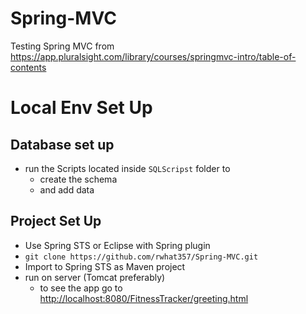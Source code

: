 # Spring-MVC
Testing Spring MVC from https://app.pluralsight.com/library/courses/springmvc-intro/table-of-contents

# Local Env Set Up

## Database set up
- run the Scripts located inside  `SQLScripst` folder to
	- create the schema
	- and add data

## Project Set Up
- Use Spring STS or Eclipse with Spring plugin
- `git clone https://github.com/rwhat357/Spring-MVC.git`
- Import to Spring STS as Maven project
- run on server (Tomcat preferably)
	- to see the app go to [http://localhost:8080/FitnessTracker/greeting.html](http://localhost:8080/FitnessTracker/greeting.html)
